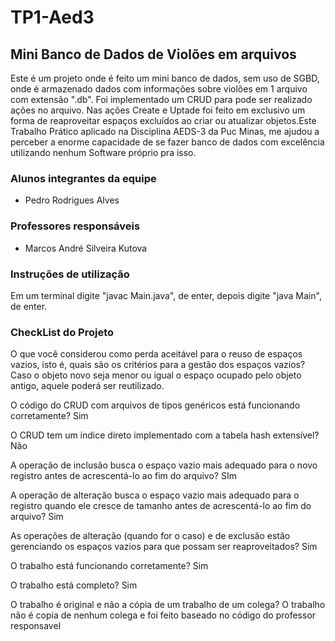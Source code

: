 # TP1-Aed3

## Mini Banco de Dados de Violões em arquivos
Este é um projeto onde é feito um mini banco de dados, sem uso de SGBD, onde é armazenado dados com informações sobre violões em 1 arquivo com extensão ".db". Foi implementado um CRUD para pode ser realizado ações no arquivo. Nas ações Create e Uptade foi feito em exclusivo um forma de reaproveitar espaços excluídos ao criar ou atualizar objetos.Este Trabalho Prático aplicado na Disciplina AEDS-3 da Puc Minas, me ajudou a perceber a enorme capacidade de se fazer banco de dados com excelência utilizando nenhum Software próprio pra isso.

### Alunos integrantes da equipe

* Pedro Rodrigues Alves

### Professores responsáveis

* Marcos André Silveira Kutova

### Instruções de utilização

Em um terminal digite "javac Main.java", de enter, depois digite "java Main", de enter.

### CheckList do Projeto

O que você considerou como perda aceitável para o reuso de espaços vazios, isto é, quais são os critérios para a gestão dos espaços vazios?
Caso o objeto novo seja menor ou igual o espaço ocupado pelo objeto antigo, aquele poderá ser reutilizado.

O código do CRUD com arquivos de tipos genéricos está funcionando corretamente?
Sim

O CRUD tem um índice direto implementado com a tabela hash extensível?
Não

A operação de inclusão busca o espaço vazio mais adequado para o novo registro antes de acrescentá-lo ao fim do arquivo?
SIm

A operação de alteração busca o espaço vazio mais adequado para o registro quando ele cresce de tamanho antes de 
acrescentá-lo ao fim do arquivo? Sim

As operações de alteração (quando for o caso) e de exclusão estão gerenciando os espaços vazios para que possam ser reaproveitados? Sim

O trabalho está funcionando corretamente?
Sim

O trabalho está completo?
Sim

O trabalho é original e não a cópia de um trabalho de um colega?
O trabalho não é copia de nenhum colega e foi feito baseado no código do professor responsavel  
